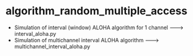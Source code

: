 # algorithm_random_multiple_access
* Simulation of interval (window) ALOHA algorithm for 1 channel ---> interval_aloha.py
* Simulation of multichannel interval ALOHA algorithm ---> multichannel_interval_aloha.py
